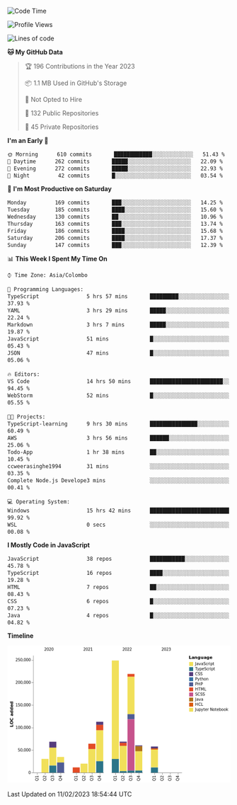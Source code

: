 
<!--START_SECTION:waka-->
![Code Time](http://img.shields.io/badge/Code%20Time-871%20hrs%2044%20mins-blue)

![Profile Views](http://img.shields.io/badge/Profile%20Views-15-blue)

![Lines of code](https://img.shields.io/badge/From%20Hello%20World%20I%27ve%20Written-998%20Thousand%20lines%20of%20code-blue)

**🐱 My GitHub Data** 

> 🏆 196 Contributions in the Year 2023
 > 
> 📦 1.1 MB Used in GitHub's Storage 
 > 
> 🚫 Not Opted to Hire
 > 
> 📜 132 Public Repositories 
 > 
> 🔑 45 Private Repositories  
 > 
**I'm an Early 🐤** 

```text
🌞 Morning      610 commits       ████████████░░░░░░░░░░░░░   51.43 % 
🌆 Daytime      262 commits       █████░░░░░░░░░░░░░░░░░░░░   22.09 % 
🌃 Evening      272 commits       █████░░░░░░░░░░░░░░░░░░░░   22.93 % 
🌙 Night         42 commits       █░░░░░░░░░░░░░░░░░░░░░░░░   03.54 % 

```
📅 **I'm Most Productive on Saturday** 

```text
Monday         169 commits       ███░░░░░░░░░░░░░░░░░░░░░░   14.25 % 
Tuesday        185 commits       ████░░░░░░░░░░░░░░░░░░░░░   15.60 % 
Wednesday      130 commits       ██░░░░░░░░░░░░░░░░░░░░░░░   10.96 % 
Thursday       163 commits       ███░░░░░░░░░░░░░░░░░░░░░░   13.74 % 
Friday         186 commits       ████░░░░░░░░░░░░░░░░░░░░░   15.68 % 
Saturday       206 commits       ████░░░░░░░░░░░░░░░░░░░░░   17.37 % 
Sunday         147 commits       ███░░░░░░░░░░░░░░░░░░░░░░   12.39 % 

```


📊 **This Week I Spent My Time On** 

```text
⌚︎ Time Zone: Asia/Colombo

💬 Programming Languages: 
TypeScript               5 hrs 57 mins       █████████░░░░░░░░░░░░░░░░   37.93 % 
YAML                     3 hrs 29 mins       █████░░░░░░░░░░░░░░░░░░░░   22.24 % 
Markdown                 3 hrs 7 mins        █████░░░░░░░░░░░░░░░░░░░░   19.87 % 
JavaScript               51 mins             █░░░░░░░░░░░░░░░░░░░░░░░░   05.43 % 
JSON                     47 mins             █░░░░░░░░░░░░░░░░░░░░░░░░   05.06 % 

🔥 Editors: 
VS Code                  14 hrs 50 mins      ███████████████████████░░   94.45 % 
WebStorm                 52 mins             █░░░░░░░░░░░░░░░░░░░░░░░░   05.55 % 

🐱‍💻 Projects: 
TypeScript-learning      9 hrs 30 mins       ███████████████░░░░░░░░░░   60.49 % 
AWS                      3 hrs 56 mins       ██████░░░░░░░░░░░░░░░░░░░   25.06 % 
Todo-App                 1 hr 38 mins        ██░░░░░░░░░░░░░░░░░░░░░░░   10.45 % 
ccweerasinghe1994        31 mins             ░░░░░░░░░░░░░░░░░░░░░░░░░   03.35 % 
Complete Node.js Develope3 mins              ░░░░░░░░░░░░░░░░░░░░░░░░░   00.41 % 

💻 Operating System: 
Windows                  15 hrs 42 mins      █████████████████████████   99.92 % 
WSL                      0 secs              ░░░░░░░░░░░░░░░░░░░░░░░░░   00.08 % 

```

**I Mostly Code in JavaScript** 

```text
JavaScript               38 repos            ███████████░░░░░░░░░░░░░░   45.78 % 
TypeScript               16 repos            ████░░░░░░░░░░░░░░░░░░░░░   19.28 % 
HTML                     7 repos             ██░░░░░░░░░░░░░░░░░░░░░░░   08.43 % 
CSS                      6 repos             █░░░░░░░░░░░░░░░░░░░░░░░░   07.23 % 
Java                     4 repos             █░░░░░░░░░░░░░░░░░░░░░░░░   04.82 % 

```


**Timeline**

![Chart not found](https://raw.githubusercontent.com/ccweerasinghe1994/ccweerasinghe1994/master/charts/bar_graph.png) 


 Last Updated on 11/02/2023 18:54:44 UTC
<!--END_SECTION:waka-->
